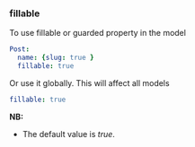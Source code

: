 ### fillable

To use fillable or guarded property in the model

```yaml
Post:
  name: {slug: true }
  fillable: true
```

Or use it globally. This will affect all models

```yaml
fillable: true
```

**NB:**

- The default value is *true*.